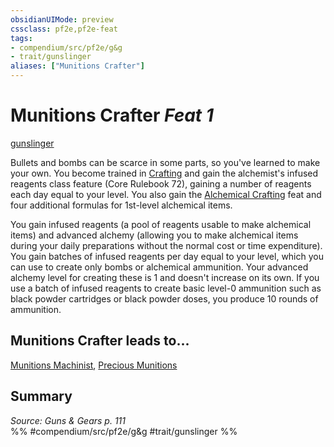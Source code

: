 ```yaml
---
obsidianUIMode: preview
cssclass: pf2e,pf2e-feat
tags:
- compendium/src/pf2e/g&g
- trait/gunslinger
aliases: ["Munitions Crafter"]
---
```

# Munitions Crafter  *Feat 1*  
[gunslinger](Reference/Rules/Traits/gunslinger-g-g.md "Gunslinger Class Trait")  


Bullets and bombs can be scarce in some parts, so you've learned to make your own. You become trained in [Crafting](skills.md#Crafting) and gain the alchemist's infused reagents class feature (Core Rulebook 72), gaining a number of reagents each day equal to your level. You also gain the [Alchemical Crafting](alchemical-crafting.md) feat and four additional formulas for 1st-level alchemical items.

You gain infused reagents (a pool of reagents usable to make alchemical items) and advanced alchemy (allowing you to make alchemical items during your daily preparations without the normal cost or time expenditure). You gain batches of infused reagents per day equal to your level, which you can use to create only bombs or alchemical ammunition. Your advanced alchemy level for creating these is 1 and doesn't increase on its own. If you use a batch of infused reagents to create basic level-0 ammunition such as black powder cartridges or black powder doses, you produce 10 rounds of ammunition.

## Munitions Crafter leads to...

[Munitions Machinist](munitions-machinist-g-g.md), [Precious Munitions](precious-munitions-g-g.md)

## Summary

*Source: Guns & Gears p. 111*  
%% #compendium/src/pf2e/g&g #trait/gunslinger %%